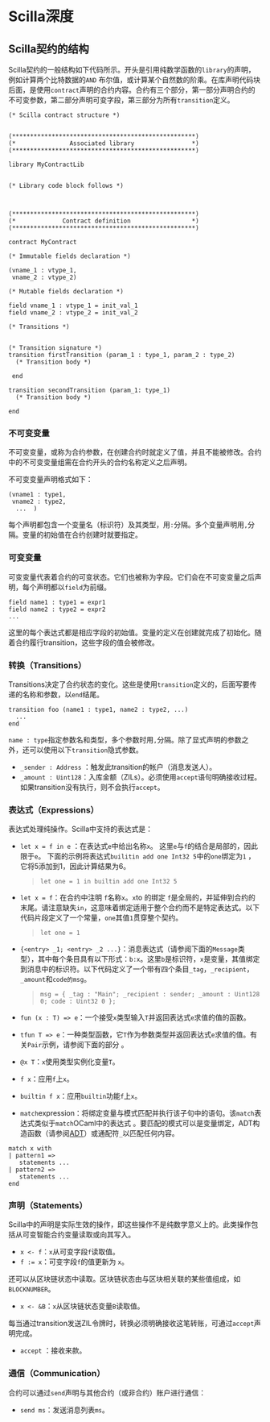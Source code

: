 # Scilla深度

## Scilla契约的结构

Scilla契约的一般结构如下代码所示。开头是引用纯数学函数的`library`的声明，例如计算两个比特数据的`AND` 布尔值，或计算某个自然数的阶乘。在库声明代码块后面，是使用`contract`声明的合约内容。合约有三个部分，第一部分声明合约的不可变参数，第二部分声明可变字段，第三部分为所有`transition`定义。

```
(* Scilla contract structure *)


(***************************************************)
(*               Associated library                *)
(***************************************************)

library MyContractLib


(* Library code block follows *)



(***************************************************)
(*             Contract definition                 *)
(***************************************************)

contract MyContract

(* Immutable fields declaration *)

(vname_1 : vtype_1,
 vname_2 : vtype_2)

(* Mutable fields declaration *)

field vname_1 : vtype_1 = init_val_1
field vname_2 : vtype_2 = init_val_2

(* Transitions *)


(* Transition signature *)
transition firstTransition (param_1 : type_1, param_2 : type_2)
  (* Transition body *)

 end

transition secondTransition (param_1: type_1)
  (* Transition body *)

end
```

### 不可变变量

不可变变量，或称为合约参数，在创建合约时就定义了值，并且不能被修改。合约中的不可变变量组需在合约开头的合约名称定义之后声明。

不可变变量声明格式如下：

```
(vname1 : type1,
 vname2 : type2,
  ...  )
```

每个声明都包含一个变量名（标识符）及其类型，用`:`分隔。多个变量声明用`,`分隔。变量的初始值在合约创建时就要指定。

### 可变变量

可变变量代表着合约的可变状态。它们也被称为字段。它们会在不可变变量之后声明，每个声明都以`field`为前缀。

```
field name1 : type1 = expr1
field name2 : type2 = expr2
...
```

这里的每个表达式都是相应字段的初始值。变量的定义在创建就完成了初始化。随着合约履行transition，这些字段的值会被修改。

### 转换（Transitions）

Transitions决定了合约状态的变化。这些是使用`transition`定义的，后面写要传递的名称和参数，以`end`结尾。

```
transition foo (name1 : type1, name2 : type2, ...)
  ...
end
```

`name : type`指定参数名和类型，多个参数时用`,`分隔。除了显式声明的参数之外，还可以使用以下`transition`隐式参数。

- `_sender : Address` ：触发此transition的帐户（消息发送人）。
- `_amount : Uint128`：入库金额（ZILs）。必须使用`accept`语句明确接收过程。如果transition没有执行，则不会执行`accept`。

### 表达式（Expressions）

表达式处理纯操作。Scilla中支持的表达式是：

- `let x = f in e` ：在表达式`e`中给出名称`x`。 这里`e`与`f`的结合是局部的，因此限于`e`。 下面的示例将表达式`builitin add one Int32 5`中的`one`绑定为`1` ，它将5添加到1，因此计算结果为6。

  > ```
  > let one = 1 in builtin add one Int32 5
  > ```

- `let x = f`：在合约中注明 `f`名称`x`。`x`to 的绑定 `f`是全局的，并延伸到合约的末尾。请注意缺失`in`，这意味着绑定适用于整个合约而不是特定表达式。以下代码片段定义了一个常量，`one`其值`1`贯穿整个契约。

  > ```
  > let one = 1
  > ```

- `{<entry> _1; <entry> _2 ...}`：消息表达式（请参阅下面的`Message`类型），其中每个条目具有以下形式：`b:x`。这里`b`是标识符，`x`是变量，其值绑定到消息中的标识符。以下代码定义了一个带有四个条目`_tag`，`_recipient`，`_amount`和`code的msg`。

  > ```
  > msg = { _tag : "Main"; _recipient : sender; _amount : Uint128 0; code : Uint32 0 };
  > ```

- `fun (x : T) => e`：一个接受`x`类型输入`T`并返回表达式`e`求值的值的函数。

- `tfun T => e`：一种类型函数，它`T`作为参数类型并返回表达式`e`求值的值。有关`Pair`示例，请参阅下面的部分 。

- `@x T`：`x`使用类型实例化变量`T`。

- `f x`：应用`f`上`x`。

- `builtin f x`：应用`builtin`功能`f`上`x`。

- `match`expression：将绑定变量与模式匹配并执行该子句中的语句。该`match`表达式类似于`match`OCaml中的表达式 。要匹配的模式可以是变量绑定，ADT构造函数（请参阅[ADT](./代数数据类型.md)）或通配符`_`以匹配任何内容。

```
match x with
| pattern1 =>
   statements ...
| pattern2 =>
   statements ...
end
```

### 声明（Statements）

Scilla中的声明是实际生效的操作，即这些操作不是纯数学意义上的。此类操作包括从可变智能合约变量读取或向其写入。

- `x <- f`：`x`从可变字段`f`读取值。
- `f := x`：可变字段`f`的值更新为 `x`。

还可以从区块链状态中读取。区块链状态由与区块相关联的某些值组成，如`BLOCKNUMBER`。

- `x <- &B`：`x`从区块链状态变量`B`读取值。

每当通过transition发送ZIL令牌时，转换必须明确接收这笔转账，可通过`accept`声明完成。

- `accept` ：接收来款。

### 通信（Communication）

合约可以通过`send`声明与其他合约（或非合约）账户进行通信：

- `send ms`：发送消息列表`ms`。

